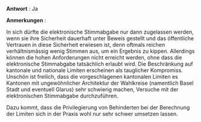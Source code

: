 **Antwort** : Ja

**Anmerkungen** :

In sich dürfte die elektronische Stimmabgabe nur dann zugelassen werden, wenn sie ihre Sicherheit dauerhaft unter Beweis gestellt und das öffentliche Vertrauen in diese Sicherheit erwiesen ist, denn oftmals reichen verhältnismässig wenig Stimmen aus, um ein Ergebnis zu kippen. Allerdings können die hohen Anforderungen nicht erreicht werden, ohne dass die elektronische Stimmabgabe tatsächlich erlaubt wird. Die Beschränkung auf kantonale und nationale Limiten erscheinen als tauglicher Kompromiss. Unschön ist freilich, dass die vorgeschlagenen kantonalen Limiten es Kantonen mit ungewöhnlicher Architektur der Wahlkreise (namentlich Basel Stadt und eventuell Glarus) sehr schwierig machen, Versuche mit der elektronischen Stimmabgabe durchzuführen.

Dazu kommt, dass die Privilegierung von Behinderten bei der Berechnung der Limiten sich in der Praxis wohl nur sehr schwer umsetzen lassen.
